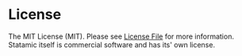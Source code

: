 # License

The MIT License (MIT). Please see [License File](https://github.com/studio1902/statamic-peak/blob/main/LICENSE.md) for more information. Statamic itself is commercial software and has its' own license.